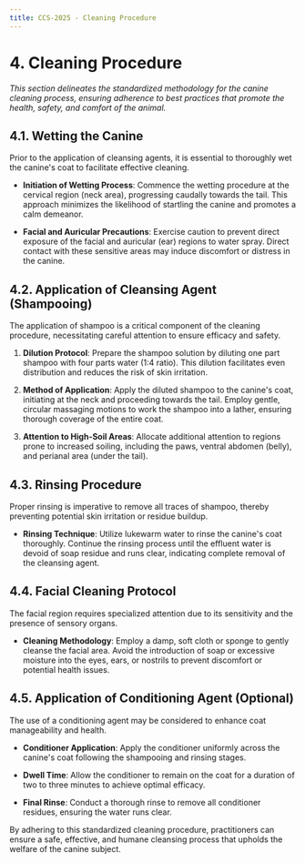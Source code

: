 ```yaml
---
title: CCS-2025 - Cleaning Procedure
---
```

# **4. Cleaning Procedure**

_This section delineates the standardized methodology for the canine cleaning process, ensuring adherence to best practices that promote the health, safety, and comfort of the animal._

## **4.1. Wetting the Canine**

Prior to the application of cleansing agents, it is essential to thoroughly wet the canine's coat to facilitate effective cleaning.

- **Initiation of Wetting Process**: Commence the wetting procedure at the cervical region (neck area), progressing caudally towards the tail. This approach minimizes the likelihood of startling the canine and promotes a calm demeanor.
    
- **Facial and Auricular Precautions**: Exercise caution to prevent direct exposure of the facial and auricular (ear) regions to water spray. Direct contact with these sensitive areas may induce discomfort or distress in the canine.
    

## **4.2. Application of Cleansing Agent (Shampooing)**

The application of shampoo is a critical component of the cleaning procedure, necessitating careful attention to ensure efficacy and safety.

1. **Dilution Protocol**: Prepare the shampoo solution by diluting one part shampoo with four parts water (1:4 ratio). This dilution facilitates even distribution and reduces the risk of skin irritation.
    
2. **Method of Application**: Apply the diluted shampoo to the canine's coat, initiating at the neck and proceeding towards the tail. Employ gentle, circular massaging motions to work the shampoo into a lather, ensuring thorough coverage of the entire coat.
    
3. **Attention to High-Soil Areas**: Allocate additional attention to regions prone to increased soiling, including the paws, ventral abdomen (belly), and perianal area (under the tail).
    

## **4.3. Rinsing Procedure**

Proper rinsing is imperative to remove all traces of shampoo, thereby preventing potential skin irritation or residue buildup.

- **Rinsing Technique**: Utilize lukewarm water to rinse the canine's coat thoroughly. Continue the rinsing process until the effluent water is devoid of soap residue and runs clear, indicating complete removal of the cleansing agent.

## **4.4. Facial Cleaning Protocol**

The facial region requires specialized attention due to its sensitivity and the presence of sensory organs.

- **Cleaning Methodology**: Employ a damp, soft cloth or sponge to gently cleanse the facial area. Avoid the introduction of soap or excessive moisture into the eyes, ears, or nostrils to prevent discomfort or potential health issues.

## **4.5. Application of Conditioning Agent (Optional)**

The use of a conditioning agent may be considered to enhance coat manageability and health.

- **Conditioner Application**: Apply the conditioner uniformly across the canine's coat following the shampooing and rinsing stages.
    
- **Dwell Time**: Allow the conditioner to remain on the coat for a duration of two to three minutes to achieve optimal efficacy.
    
- **Final Rinse**: Conduct a thorough rinse to remove all conditioner residues, ensuring the water runs clear.
    

By adhering to this standardized cleaning procedure, practitioners can ensure a safe, effective, and humane cleansing process that upholds the welfare of the canine subject.